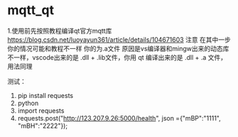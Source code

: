 # mqtt_qt

1.使用前先按照教程编译qt官方mqtt库
https://blog.csdn.net/luoyayun361/article/details/104671603
注意 在其中一步你的情况可能和教程不一样 你的为.a文件 原因是vs编译器和mingw出来的动态库不一样，vscode出来的是 .dll + .lib文件，你用 qt 编译出来的是 .dll + .a 文件，用法同理

测试：
1. pip install requests
2. python
3. import requests
4. requests.post("http://123.207.9.26:5000/health", json ={"mBP":"1111", "mBH":"2222"});
   
